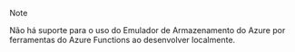 >[!Note]
> Não há suporte para o uso do Emulador de Armazenamento do Azure por ferramentas do Azure Functions ao desenvolver localmente.
